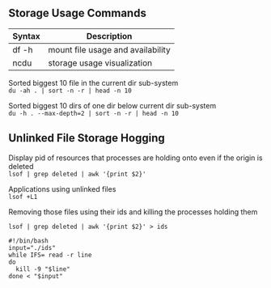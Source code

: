 ## Storage Usage Commands

| Syntax      | Description                       |
| ----------- | -----------                       |
| df -h       | mount file usage and availability |
| ncdu        | storage usage visualization       |

Sorted biggest 10 file in the current dir sub-system <br>
`du -ah . | sort -n -r | head -n 10`

Sorted biggest 10 dirs of one dir below current dir sub-system <br>
`du -h . --max-depth=2 | sort -n -r | head -n 10`


## Unlinked File Storage Hogging

Display pid of resources that processes are holding onto even if the origin is deleted<br>
`lsof | grep deleted | awk '{print $2}'`

Applications using unlinked files<br>
`lsof +L1`

Removing those files using their ids and killing the processes holding them
```
lsof | grep deleted | awk '{print $2}' > ids

#!/bin/bash
input="./ids"
while IFS= read -r line
do
  kill -9 "$line"
done < "$input"
```